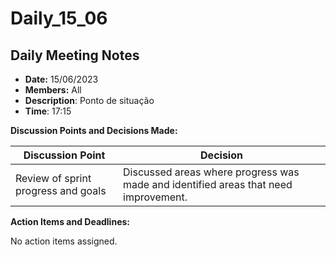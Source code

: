 # Daily_15_06

## Daily Meeting Notes

- **Date:** 15/06/2023
- **Members:** All
- **Description**: Ponto de situação
- **Time**: 17:15

**Discussion Points and Decisions Made:**

| Discussion Point | Decision                               |
|------------------|----------------------------------------|
| Review of sprint progress and goals    	           | Discussed areas where progress was made and identified areas that need improvement. |

**Action Items and Deadlines:**

No action items assigned.